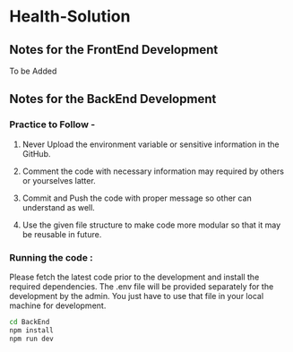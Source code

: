 # Health-Solution

## Notes for the FrontEnd Development
To be Added
## Notes for the BackEnd Development

### Practice to Follow -
1. Never Upload the environment variable or sensitive information in the GitHub.

2. Comment the code with necessary information may required by others or yourselves latter.
 
3. Commit and Push the code with proper message so other can understand as well.
     
4. Use the given file structure to make code more modular so that it may be reusable in future.

### Running the code :
Please fetch the latest code prior to the development and install the required dependencies. The .env file will be provided separately for the development by the admin. You just have to use that file in your local machine for development.

```bash
cd BackEnd
npm install
npm run dev
```
